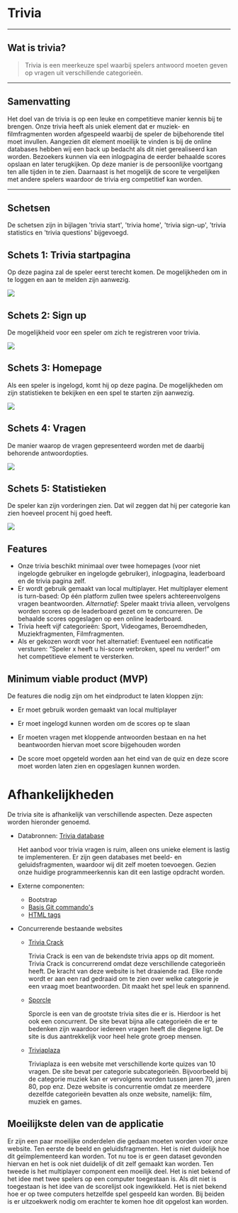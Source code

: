 # Trivia

----
## Wat is trivia?

> Trivia is een meerkeuze spel waarbij spelers antwoord moeten geven op vragen uit verschillende categorieën.

----
## Samenvatting

Het doel van de trivia is op een leuke en competitieve manier kennis bij te brengen. Onze trivia heeft als uniek element dat er muziek- en filmfragmenten worden afgespeeld waarbij de speler de bijbehorende titel moet invullen. Aangezien dit element moeilijk te vinden is bij de online databases hebben wij een back up bedacht als dit niet gerealiseerd kan worden. Bezoekers kunnen via een inlogpagina de eerder behaalde scores opslaan en later terugkijken. Op deze manier is de persoonlijke voortgang ten alle tijden in te zien. Daarnaast is het mogelijk de score te vergelijken met andere spelers waardoor de trivia erg competitief kan worden.

----
## Schetsen
De schetsen zijn in bijlagen 'trivia start', 'trivia home', 'trivia sign-up', 'trivia statistics en 'trivia questions' bijgevoegd.

## Schets 1: Trivia startpagina
Op deze pagina zal de speler eerst terecht komen. De mogelijkheden om in te loggen en aan te melden zijn aanwezig. 

![](https://github.com/misskoekie/Webik/blob/master/Images/Schermafbeelding%202019-01-11%20om%2011.07.49.png)


## Schets 2: Sign up
De mogelijkheid voor een speler om zich te registreren voor trivia.

![](https://github.com/misskoekie/Webik/blob/master/Images/Schermafbeelding%202019-01-08%20om%2012.28.38.png)


## Schets 3: Homepage
Als een speler is ingelogd, komt hij op deze pagina. De mogelijkheden om zijn statistieken te bekijken en een spel te starten zijn aanwezig.


![](https://github.com/misskoekie/Webik/blob/master/Images/Schermafbeelding%202019-01-11%20om%2011.08.57.png)

## Schets 4: Vragen
De manier waarop de vragen gepresenteerd worden met de daarbij behorende antwoordopties. 


![](https://github.com/misskoekie/Webik/blob/master/Images/Schermafbeelding%202019-01-11%20om%2011.09.10.png)

## Schets 5: Statistieken
De speler kan zijn vorderingen zien. Dat wil zeggen dat hij per categorie kan zien hoeveel procent hij goed heeft.

![](https://github.com/misskoekie/Webik/blob/master/Images/Schermafbeelding%202019-01-11%20om%2011.09.21.png)

## Features
 - Onze trivia beschikt minimaal over twee homepages (voor niet ingelogde gebruiker en ingelogde gebruiker), inlogpagina, leaderboard en de trivia pagina zelf. 
 - Er wordt gebruik gemaakt van local multiplayer. Het multiplayer element is turn-based: Op één platform zullen twee spelers achtereenvolgens vragen beantwoorden. 
  *Alternatief*: Speler maakt trivia alleen, vervolgens worden scores op de leaderboard gezet om te concurreren. De behaalde scores opgeslagen op een online leaderboard. 
 - Trivia heeft vijf categorieën: Sport, Videogames, Beroemdheden, Muziekfragmenten, Filmfragmenten. 
 - Als er gekozen wordt voor het alternatief: Eventueel een notificatie versturen: “Speler x heeft u hi-score verbroken, speel nu verder!” om het competitieve element te versterken.

## Minimum viable product (MVP)
De features die nodig zijn om het eindproduct te laten kloppen zijn:

- Er moet gebruik worden gemaakt van local multiplayer

- Er moet ingelogd kunnen worden om de scores op te slaan

- Er moeten vragen met kloppende antwoorden bestaan en na het beantwoorden hiervan moet score bijgehouden worden

- De score moet opgeteld worden aan het eind van de quiz en deze score moet worden laten zien en opgeslagen kunnen worden.

# Afhankelijkheden
De trivia site is afhankelijk van verschillende aspecten. Deze aspecten worden hieronder genoemd.


 - Databronnen: [Trivia database](https://opentdb.com/api_config.php)

   Het aanbod voor trivia vragen is ruim, alleen ons unieke element is lastig te implementeren. Er zijn geen databases met beeld- en geluidsfragmenten, waardoor wij dit zelf moeten toevoegen. Gezien onze huidige programmeerkennis kan dit een lastige opdracht worden.

 - Externe componenten:

     - Bootstrap
     - [Basis Git commando's](https://confluence.atlassian.com/bitbucketserver/basic-git-commands-776639767.html)
     - [HTML tags](https://www.w3schools.com/tags/)


 - Concurrerende bestaande websites


     - [Trivia Crack](http://www.triviacrack.com)

       Trivia Crack is een van de bekendste trivia apps op dit moment. Trivia Crack is concurrerend omdat deze verschillende categorieën heeft. De kracht van deze website is het draaiende rad. Elke ronde wordt er aan een rad gedraaid om te zien over welke categorie je een vraag moet beantwoorden. Dit maakt het spel leuk en spannend. 

     - [Sporcle](https://www.sporcle.com/) 

       Sporcle is een van de grootste trivia sites die er is. Hierdoor is het ook een concurrent. De site bevat bijna alle categorieën die er te bedenken zijn waardoor iedereen vragen heeft die diegene ligt. De site is dus aantrekkelijk voor heel hele grote groep mensen. 

     - [Triviaplaza](https://www.triviaplaza.com/) 

       Triviaplaza is een website met verschillende korte quizes van 10 vragen. De site bevat per categorie subcategorieën. Bijvoorbeeld bij de categorie muziek kan er vervolgens worden tussen jaren 70, jaren 80, pop enz. Deze website is concurrentie omdat ze meerdere dezelfde categorieën bevatten als onze website, namelijk: film, muziek en games. 


## Moeilijkste delen van de applicatie

Er zijn een paar moeilijke onderdelen die gedaan moeten worden voor onze website. Ten eerste de beeld en geluidsfragmenten. Het is niet duidelijk hoe dit geïmplementeerd kan worden. Tot nu toe is er geen dataset gevonden hiervan en het is ook niet duidelijk of dit zelf gemaakt kan worden. Ten tweede is het multiplayer component een moeilijk deel. Het is niet bekend of het idee met twee spelers op een computer toegestaan is. Als dit niet is toegestaan is het idee van de scorelijst ook ingewikkeld. Het is niet bekend hoe er op twee computers hetzelfde spel gespeeld kan worden. Bij beiden is er uitzoekwerk nodig om erachter te komen hoe dit opgelost kan worden. 
